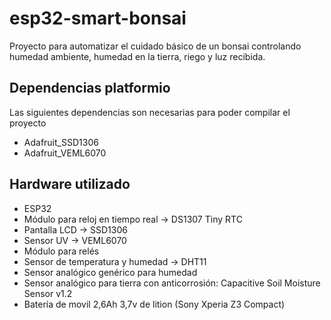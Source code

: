 # esp32-smart-bonsai

Proyecto para automatizar el cuidado básico de un bonsai controlando humedad ambiente, humedad en la tierra, riego y luz recibida.

## Dependencias platformio

Las siguientes dependencias son necesarias para poder compilar el proyecto

- Adafruit_SSD1306
- Adafruit_VEML6070

## Hardware utilizado

- ESP32
- Módulo para reloj en tiempo real → DS1307 Tiny RTC
- Pantalla LCD → SSD1306
- Sensor UV → VEML6070
- Módulo para relés
- Sensor de temperatura y humedad → DHT11
- Sensor analógico genérico para humedad
- Sensor analógico para tierra con anticorrosión: Capacitive Soil Moisture Sensor v1.2
- Batería de movil 2,6Ah 3,7v de lition (Sony Xperia Z3 Compact)